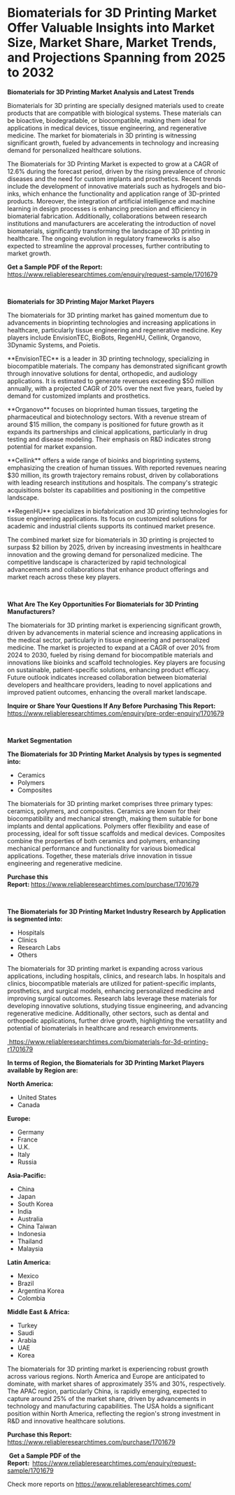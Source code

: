 <p><h1>Biomaterials for 3D Printing Market Offer Valuable Insights into Market Size, Market Share, Market Trends, and Projections Spanning from 2025 to 2032</h1></p><p><strong>Biomaterials for 3D Printing Market Analysis and Latest Trends</strong></p>
<p><p>Biomaterials for 3D printing are specially designed materials used to create products that are compatible with biological systems. These materials can be bioactive, biodegradable, or biocompatible, making them ideal for applications in medical devices, tissue engineering, and regenerative medicine. The market for biomaterials in 3D printing is witnessing significant growth, fueled by advancements in technology and increasing demand for personalized healthcare solutions.</p><p>The Biomaterials for 3D Printing Market is expected to grow at a CAGR of 12.6% during the forecast period, driven by the rising prevalence of chronic diseases and the need for custom implants and prosthetics. Recent trends include the development of innovative materials such as hydrogels and bio-inks, which enhance the functionality and application range of 3D-printed products. Moreover, the integration of artificial intelligence and machine learning in design processes is enhancing precision and efficiency in biomaterial fabrication. Additionally, collaborations between research institutions and manufacturers are accelerating the introduction of novel biomaterials, significantly transforming the landscape of 3D printing in healthcare. The ongoing evolution in regulatory frameworks is also expected to streamline the approval processes, further contributing to market growth.</p></p>
<p><strong>Get a Sample PDF of the Report:&nbsp;</strong> <a href="https://www.reliableresearchtimes.com/enquiry/request-sample/1701679?utm_campaign=2629&utm_medium=2&utm_source=Github&utm_content=ia&utm_term=01042025&utm_id=biomaterials-for-3d-printing">https://www.reliableresearchtimes.com/enquiry/request-sample/1701679</a></p>
<p>&nbsp;</p>
<p><strong>Biomaterials for 3D Printing Major Market Players</strong></p>
<p><p>The biomaterials for 3D printing market has gained momentum due to advancements in bioprinting technologies and increasing applications in healthcare, particularly tissue engineering and regenerative medicine. Key players include EnvisionTEC, BioBots, RegenHU, Cellink, Organovo, 3Dynamic Systems, and Poietis.</p><p>**EnvisionTEC** is a leader in 3D printing technology, specializing in biocompatible materials. The company has demonstrated significant growth through innovative solutions for dental, orthopedic, and audiology applications. It is estimated to generate revenues exceeding $50 million annually, with a projected CAGR of 20% over the next five years, fueled by demand for customized implants and prosthetics.</p><p>**Organovo** focuses on bioprinted human tissues, targeting the pharmaceutical and biotechnology sectors. With a revenue stream of around $15 million, the company is positioned for future growth as it expands its partnerships and clinical applications, particularly in drug testing and disease modeling. Their emphasis on R&D indicates strong potential for market expansion.</p><p>**Cellink** offers a wide range of bioinks and bioprinting systems, emphasizing the creation of human tissues. With reported revenues nearing $30 million, its growth trajectory remains robust, driven by collaborations with leading research institutions and hospitals. The company's strategic acquisitions bolster its capabilities and positioning in the competitive landscape.</p><p>**RegenHU** specializes in biofabrication and 3D printing technologies for tissue engineering applications. Its focus on customized solutions for academic and industrial clients supports its continued market presence.</p><p>The combined market size for biomaterials in 3D printing is projected to surpass $2 billion by 2025, driven by increasing investments in healthcare innovation and the growing demand for personalized medicine. The competitive landscape is characterized by rapid technological advancements and collaborations that enhance product offerings and market reach across these key players.</p></p>
<p>&nbsp;</p>
<p><strong>What Are The Key Opportunities For Biomaterials for 3D Printing Manufacturers?</strong></p>
<p><p>The biomaterials for 3D printing market is experiencing significant growth, driven by advancements in material science and increasing applications in the medical sector, particularly in tissue engineering and personalized medicine. The market is projected to expand at a CAGR of over 20% from 2024 to 2030, fueled by rising demand for biocompatible materials and innovations like bioinks and scaffold technologies. Key players are focusing on sustainable, patient-specific solutions, enhancing product efficacy. Future outlook indicates increased collaboration between biomaterial developers and healthcare providers, leading to novel applications and improved patient outcomes, enhancing the overall market landscape.</p></p>
<p><strong>Inquire or Share Your Questions If Any Before Purchasing This Report:</strong> <a href="https://www.reliableresearchtimes.com/enquiry/pre-order-enquiry/1701679?utm_campaign=2629&utm_medium=2&utm_source=Github&utm_content=ia&utm_term=01042025&utm_id=biomaterials-for-3d-printing">https://www.reliableresearchtimes.com/enquiry/pre-order-enquiry/1701679</a></p>
<p>&nbsp;</p>
<p><strong>Market Segmentation</strong></p>
<p><strong>The Biomaterials for 3D Printing Market Analysis by types is segmented into:</strong></p>
<p><ul><li>Ceramics</li><li>Polymers</li><li>Composites</li></ul></p>
<p><p>The biomaterials for 3D printing market comprises three primary types: ceramics, polymers, and composites. Ceramics are known for their biocompatibility and mechanical strength, making them suitable for bone implants and dental applications. Polymers offer flexibility and ease of processing, ideal for soft tissue scaffolds and medical devices. Composites combine the properties of both ceramics and polymers, enhancing mechanical performance and functionality for various biomedical applications. Together, these materials drive innovation in tissue engineering and regenerative medicine.</p></p>
<p><strong>Purchase this Report:&nbsp;</strong><a href="https://www.reliableresearchtimes.com/purchase/1701679?utm_campaign=2629&utm_medium=2&utm_source=Github&utm_content=ia&utm_term=01042025&utm_id=biomaterials-for-3d-printing">https://www.reliableresearchtimes.com/purchase/1701679</a></p>
<p>&nbsp;</p>
<p><strong>The Biomaterials for 3D Printing Market Industry Research by Application is segmented into:</strong></p>
<p><ul><li>Hospitals</li><li>Clinics</li><li>Research Labs</li><li>Others</li></ul></p>
<p><p>The biomaterials for 3D printing market is expanding across various applications, including hospitals, clinics, and research labs. In hospitals and clinics, biocompatible materials are utilized for patient-specific implants, prosthetics, and surgical models, enhancing personalized medicine and improving surgical outcomes. Research labs leverage these materials for developing innovative solutions, studying tissue engineering, and advancing regenerative medicine. Additionally, other sectors, such as dental and orthopedic applications, further drive growth, highlighting the versatility and potential of biomaterials in healthcare and research environments.</p></p>
<p><a href="https://www.reliableresearchtimes.com/biomaterials-for-3d-printing-r1701679?utm_campaign=2629&utm_medium=2&utm_source=Github&utm_content=ia&utm_term=01042025&utm_id=biomaterials-for-3d-printing">&nbsp;https://www.reliableresearchtimes.com/biomaterials-for-3d-printing-r1701679</a></p>
<p><strong>In terms of Region, the Biomaterials for 3D Printing Market Players available by Region are:</strong></p>
<p>
    <p> <strong> North America: </strong>
        <ul>
            <li>United States</li>
            <li>Canada</li>
        </ul>
        </p> 
    <p> <strong> Europe: </strong>
        <ul>
            <li>Germany</li>
            <li>France</li>
            <li>U.K.</li>
            <li>Italy</li>
            <li>Russia</li>
        </ul>
        </p> 
    <p> <strong> Asia-Pacific: </strong>
        <ul>
            <li>China</li>
            <li>Japan</li>
            <li>South Korea</li>
            <li>India</li>
            <li>Australia</li>
            <li>China Taiwan</li>
            <li>Indonesia</li>
            <li>Thailand</li>
            <li>Malaysia</li>
        </ul>
        </p> 
    <p> <strong> Latin America: </strong>
        <ul>
            <li>Mexico</li>
            <li>Brazil</li>
            <li>Argentina Korea</li>
            <li>Colombia</li>
        </ul>
        </p> 
    <p> <strong> Middle East & Africa: </strong>
        <ul>
            <li>Turkey</li>
            <li>Saudi</li>
            <li>Arabia</li>
            <li>UAE</li>
            <li>Korea</li>
        </ul>
    </p>
    </p>
<p><p>The biomaterials for 3D printing market is experiencing robust growth across various regions. North America and Europe are anticipated to dominate, with market shares of approximately 35% and 30%, respectively. The APAC region, particularly China, is rapidly emerging, expected to capture around 25% of the market share, driven by advancements in technology and manufacturing capabilities. The USA holds a significant position within North America, reflecting the region's strong investment in R&D and innovative healthcare solutions.</p></p>
<p><strong>Purchase this Report: </strong><a href="https://www.reliableresearchtimes.com/purchase/1701679?utm_campaign=2629&utm_medium=2&utm_source=Github&utm_content=ia&utm_term=01042025&utm_id=biomaterials-for-3d-printing">https://www.reliableresearchtimes.com/purchase/1701679</a></p>
<p>&nbsp;<strong>Get a Sample PDF of the Report:&nbsp;&nbsp;</strong><a href="https://www.reliableresearchtimes.com/enquiry/request-sample/1701679?utm_campaign=2629&utm_medium=2&utm_source=Github&utm_content=ia&utm_term=01042025&utm_id=biomaterials-for-3d-printing">https://www.reliableresearchtimes.com/enquiry/request-sample/1701679</a></p>
<p><strong></strong></p>
<p>Check more reports on <a href="https://www.reliableresearchtimes.com/?utm_campaign=2629&utm_medium=2&utm_source=Github&utm_content=ia&utm_term=01042025&utm_id=biomaterials-for-3d-printing">https://www.reliableresearchtimes.com/</a></p>